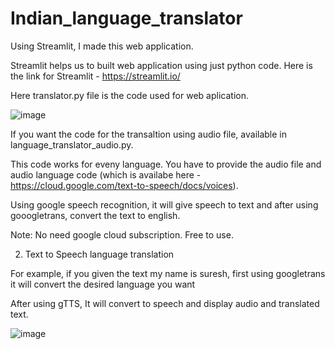 # Indian_language_translator

Using Streamlit, I made this web application.

Streamlit helps us to built web application using just python code. Here is the link for Streamlit - https://streamlit.io/

Here translator.py file is the code used for web aplication.


![image](https://user-images.githubusercontent.com/62717096/225824461-64fab5e6-35cf-4f26-a4e4-90397216600e.png)


If you want the code for the transaltion using audio file, available in  language_translator_audio.py.

This code works for eveny language. You have to provide the audio file and audio language code (which is availabe here - https://cloud.google.com/text-to-speech/docs/voices).

Using google speech recognition, it will give speech to text and after using gooogletrans, convert the text to english.

Note: No need google cloud subscription. Free to use.

2. Text to Speech language translation

For example, if you given the text my name is suresh, first using googletrans it will convert the desired language you want

After using gTTS, It will convert to speech and display audio and translated text.


![image](https://user-images.githubusercontent.com/62717096/225906370-0cf6bb5f-f361-4cbf-b571-e5c379ba5596.png)
